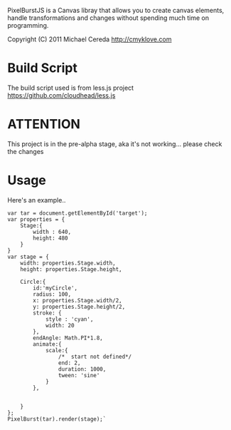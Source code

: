 PixelBurstJS is a Canvas libray that allows you to create canvas elements, handle transformations and changes without spending much time on programming.

Copyright (C) 2011 Michael Cereda http://cmyklove.com
  
Build Script
=========  
The build script used is from less.js project https://github.com/cloudhead/less.js  
  
ATTENTION
=========
This project is in the pre-alpha stage, aka it's not working... please check the changes

Usage
=========
Here's an example..  

	var tar = document.getElementById('target');
	var properties = {
		Stage:{
			width : 640,
			height: 480
		}
	}
	var stage = {
		width: properties.Stage.width,
		height: properties.Stage.height,
		
		Circle:{
			id:'myCircle',
			radius: 100,
			x: properties.Stage.width/2,
			y: properties.Stage.height/2,
			stroke: {
				style : 'cyan',
				width: 20
			},
			endAngle: Math.PI*1.8,
			animate:{ 
				scale:{
					/*  start not defined*/
					end: 2,
					duration: 1000,
					tween: 'sine'
				}
			},
			

		}
	};
	PixelBurst(tar).render(stage);`